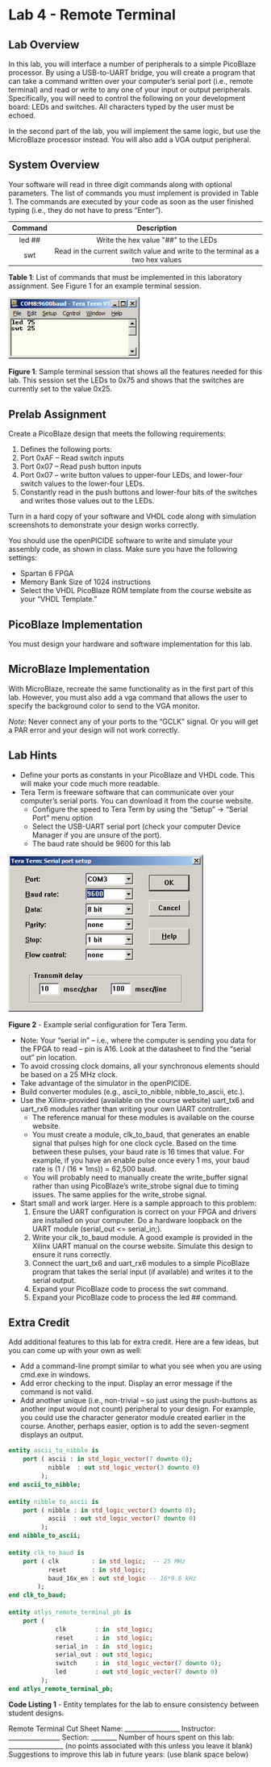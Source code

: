 # Lab 4 - Remote Terminal

## Lab Overview

In this lab, you will interface a number of peripherals to a simple PicoBlaze processor.  By using a USB-to-UART bridge, you will create a program that can take a command written over your computer’s serial port (i.e., remote terminal) and read or write to any one of your input or output peripherals.  Specifically, you will need to control the following on your development board: LEDs and switches.  All characters typed by the user must be echoed.

In the second part of the lab, you will implement the same logic, but use the MicroBlaze processor instead.  You will also add a VGA output peripheral. 

## System Overview

Your software will read in three digit commands along with optional parameters.  The list of commands you must implement is provided in Table 1.  The commands are executed by your code as soon as the user finished typing (i.e., they do not have to press “Enter”).

| Command | Description |
| :-: | :-: |
| led ## | Write the hex value "##" to the LEDs |
| swt | Read in the current switch value and write to the terminal as a two hex values |

**Table 1**: List of commands that must be implemented in this laboratory assignment.  See Figure 1 for an example terminal session.

![Figure 1](figure1.jpg)

**Figure 1**: Sample terminal session that shows all the features needed for this lab.  This session set the LEDs to 0x75 and shows that the switches are currently set to the value 0x25.

## Prelab Assignment

Create a PicoBlaze design that meets the following requirements:

1. Defines the following ports:
  1. Port 0xAF – Read switch inputs
  2. Port 0x07 – Read push button inputs
  3. Port 0x07 – write button values to upper-four LEDs, and lower-four switch values to the lower-four LEDs.
2. Constantly read in the push buttons and lower-four bits of the switches and writes those values out to the LEDs.

Turn in a hard copy of your software and VHDL code along with simulation screenshots to demonstrate your design works correctly.

You should use the openPICIDE software to write and simulate your assembly code, as shown in class.  Make sure you have the following settings:

- Spartan 6 FPGA
- Memory Bank Size of 1024 instructions
- Select the VHDL PicoBlaze ROM template from the course website as your “VHDL Template.”

## PicoBlaze Implementation

You must design your hardware and software implementation for this lab.

## MicroBlaze Implementation

With MicroBlaze, recreate the same functionality as in the first part of this lab.  However, you must also add a vga command that allows the user to specify the background color to send to the VGA monitor.

_Note_: Never connect any of your ports to the “GCLK” signal.   Or you will get a PAR error and your design will not work correctly.

## Lab Hints

- Define your ports as constants in your PicoBlaze and VHDL code.  This will make your code much more readable.
- Tera Term is freeware software that can communicate over your computer’s serial ports.   You can download it from the course website.
  - Configure the speed to Tera Term by using the “Setup” → “Serial Port” menu option
  - Select the USB-UART serial port (check your computer Device Manager if you are unsure of the port).
  - The baud rate should be 9600 for this lab

![Figure 2](figure2.jpg)

**Figure 2** - Example serial configuration for Tera Term.

- Note: Your “serial in” – i.e., where the computer is sending you data for the FPGA to read – pin is A16.  Look at the datasheet to find the “serial out” pin location.
- To avoid crossing clock domains, all your synchronous elements should be based on a 25 MHz clock.
- Take advantage of the simulator in the openPICIDE.
- Build converter modules (e.g., ascii_to_nibble, nibble_to_ascii, etc.).
- Use the Xilinx-provided (available on the course website) uart_tx6 and uart_rx6 modules rather than writing your own UART controller.
  - The reference manual for these modules is available on the course website.
  - You must create a module, clk_to_baud, that generates an enable signal that pulses high for one clock cycle.  Based on the time between these pulses, your baud rate is 16 times that value.  For example, if you have an enable pulse once every 1 ms, your baud rate is (1 / (16 * 1ms)) = 62,500 baud.
  - You will probably need to manually create the write_buffer signal rather than using PicoBlaze’s write_strobe signal due to timing issues.  The same applies for the write_strobe signal.
- Start small and work larger.  Here is a sample approach to this problem:
  1. Ensure the UART configuration is correct on your FPGA and drivers are installed on your computer.  Do a hardware loopback on the UART module (serial_out <= serial_in;).
  2. Write your clk_to_baud module.  A good example is provided in the Xilinx UART manual on the course website.  Simulate this design to ensure it runs correctly.
  3. Connect the uart_tx6 and uart_rx6 modules to a simple PicoBlaze program that takes the serial input (if available) and writes it to the serial output.
  4. Expand your PicoBlaze code to process the swt command.
  5. Expand your PicoBlaze code to process the led ## command.

## Extra Credit

Add additional features to this lab for extra credit.  Here are a few ideas, but you can come up with your own as well:

- Add a command-line prompt similar to what you see when you are using cmd.exe in windows.
- Add error checking to the input.  Display an error message if the command is not valid.
- Add another unique (i.e., non-trivial – so just using the push-buttons as another input would not count) peripheral to your design.  For example, you could use the character generator module created earlier in the course. Another, perhaps easier, option is to add the seven-segment displays an output.

```vhdl
entity ascii_to_nibble is
    port ( ascii : in std_logic_vector(7 downto 0);
           nibble  : out std_logic_vector(3 downto 0)
         );
end ascii_to_nibble;

entity nibble_to_ascii is
    port ( nibble : in std_logic_vector(3 downto 0);
           ascii  : out std_logic_vector(7 downto 0)
         );
end nibble_to_ascii;

entity clk_to_baud is
    port ( clk         : in std_logic;  -- 25 MHz
           reset       : in std_logic;
           baud_16x_en : out std_logic -- 16*9.6 kHz
        );
end clk_to_baud;

entity atlys_remote_terminal_pb is
    port (
             clk        : in  std_logic;
             reset      : in  std_logic;
             serial_in  : in  std_logic;
             serial_out : out std_logic;
             switch     : in  std_logic_vector(7 downto 0);
             led        : out std_logic_vector(7 downto 0)
         );
end atlys_remote_terminal_pb;
```

**Code Listing 1** - Entity templates for the lab to ensure consistency between student designs.

Remote Terminal Cut Sheet
Name: _________________  Instructor: ________________  Section: ________
Number of hours spent on this lab: _________________ (no points associated with this unless you leave it blank)
Suggestions to improve this lab in future years: (use blank space below)
